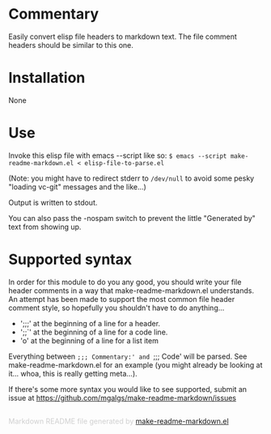 Commentary
==========

Easily convert elisp file headers to markdown text. The file
comment headers should be similar to this one.

Installation
============

None

Use
===

Invoke this elisp file with emacs --script like so:
    `$ emacs --script make-readme-markdown.el < elisp-file-to-parse.el`

(Note: you might have to redirect stderr to `/dev/null` to avoid
some pesky "loading vc-git" messages and the like...)

Output is written to stdout.

You can also pass the -nospam switch to prevent the little
"Generated by" text from showing up.

Supported syntax
================

In order for this module to do you any good, you should write your
file header comments in a way that make-readme-markdown.el
understands. An attempt has been made to support the most common
file header comment style, so hopefully you shouldn't have to do
anything...

* ';;;' at the beginning of a line for a header.
* ';;`' at the beginning of a line for a code line.
* 'o' at the beginning of a line for a list item

Everything between `;;; Commentary:' and `;;; Code' will be
parsed. See make-readme-markdown.el for an example (you might
already be looking at it... whoa, this is really getting meta...).

If there's some more syntax you would like to see supported, submit
an issue at https://github.com/mgalgs/make-readme-markdown/issues

<div style="padding-top:15px;color: #d0d0d0;">
Markdown README file generated by
<a href="https://github.com/mgalgs/make-readme-markdown">make-readme-markdown.el</a>
</div>
